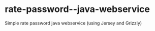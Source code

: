 rate-password--java-webservice
==============================

Simple rate password java webservice (using Jersey and Grizzly)
